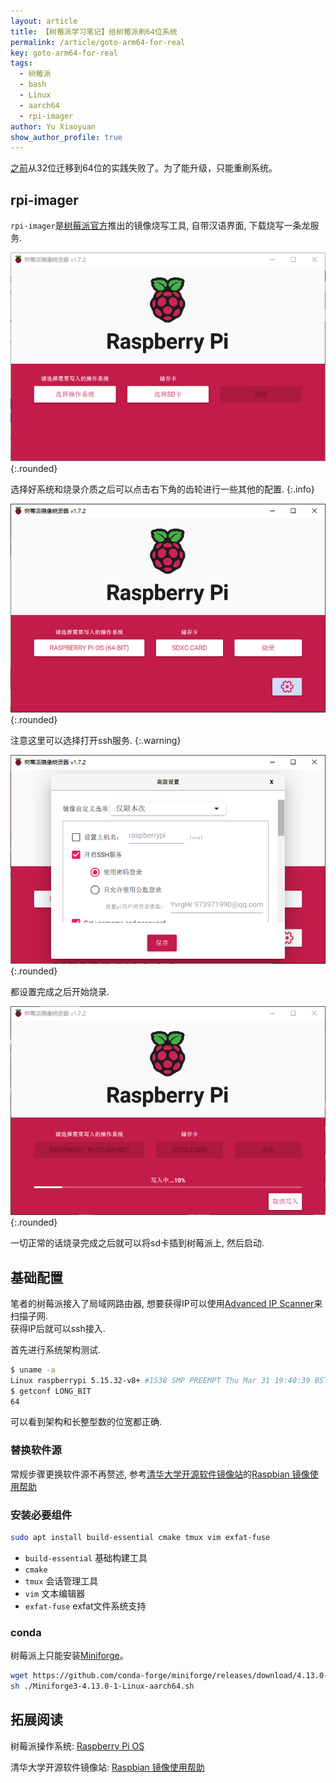 ```yaml
---
layout: article
title: 【树莓派学习笔记】给树莓派刷64位系统
permalink: /article/goto-arm64-for-real
key: goto-arm64-for-real
tags: 
  - 树莓派
  - bash
  - Linux
  - aarch64
  - rpi-imager
author: Yu Xiaoyuan
show_author_profile: true
---
```


[之前](/article/goto-arm64#切换)从32位迁移到64位的实践失败了。为了能升级，只能重刷系统。

<!--more-->

## rpi-imager

`rpi-imager`是[树莓派官方](https://www.raspberrypi.com/software/)推出的镜像烧写工具, 自带汉语界面, 下载烧写一条龙服务.

![imager-main](/assets/images/2022-08-19-goto-arm64-for-real/imager-main.png "imager主界面"){:.rounded}

选择好系统和烧录介质之后可以点击右下角的齿轮进行一些其他的配置.
{:.info}

![imager-main-selected](/assets/images/2022-08-19-goto-arm64-for-real/imager-main-2.png "点击右下角的齿轮进行额外配置"){:.rounded}

注意这里可以选择打开ssh服务.
{:.warning}

![imager-settings](/assets/images/2022-08-19-goto-arm64-for-real/imager-settings.png "高级设置界面"){:.rounded}

都设置完成之后开始烧录.

![imager-downloading](/assets/images/2022-08-19-goto-arm64-for-real/imager-downloading.png "烧录中"){:.rounded}

一切正常的话烧录完成之后就可以将sd卡插到树莓派上, 然后启动.

## 基础配置

笔者的树莓派接入了局域网路由器, 想要获得IP可以使用[Advanced IP Scanner](https://www.advanced-ip-scanner.com/)来扫描子网.  
获得IP后就可以ssh接入.

首先进行系统架构测试.

```bash
$ uname -a
Linux raspberrypi 5.15.32-v8+ #1538 SMP PREEMPT Thu Mar 31 19:40:39 BST 2022 aarch64 GNU/Linux
$ getconf LONG_BIT
64
```

可以看到架构和长整型数的位宽都正确.

### 替换软件源

常规步骤更换软件源不再赘述, 参考[清华大学开源软件镜像站](https://mirrors.tuna.tsinghua.edu.cn/)的[Raspbian 镜像使用帮助](https://mirrors.tuna.tsinghua.edu.cn/)

### 安装必要组件

```bash
sudo apt install build-essential cmake tmux vim exfat-fuse
```

- `build-essential` 基础构建工具
- `cmake`
- `tmux` 会话管理工具
- `vim` 文本编辑器
- `exfat-fuse` exfat文件系统支持

### conda

树莓派上只能安装[Miniforge](https://github.com/conda-forge/miniforge)。

```bash
wget https://github.com/conda-forge/miniforge/releases/download/4.13.0-1/Miniforge3-4.13.0-1-Linux-aarch64.sh
sh ./Miniforge3-4.13.0-1-Linux-aarch64.sh
```

## 拓展阅读

树莓派操作系统: [Raspberry Pi OS](https://www.raspberrypi.com/software/)

清华大学开源软件镜像站: [Raspbian 镜像使用帮助](https://mirrors.tuna.tsinghua.edu.cn/)
